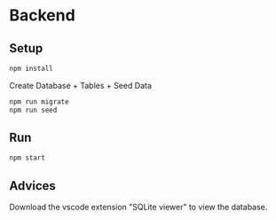 

# Backend

## Setup

```bash
npm install
```

Create Database + Tables + Seed Data

```bash 
npm run migrate
npm run seed
```

## Run

```bash
npm start
```

## Advices

Download the vscode extension "SQLite viewer" to view the database.

